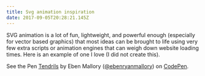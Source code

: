 ```yaml
---
title: Svg animation inspiration
date: 2017-09-05T20:28:21.145Z
---
```

SVG animation is a lot of fun, lightweight, and powerful enough (especially for vector based graphics) that most ideas can be brought to life using very few extra scripts or animation engines that can weigh down website loading times. Here is an example of one I love (I did not create this).

<p data-height="500" data-theme-id="0" data-slug-hash="xLeJBQ" data-default-tab="result" data-user="ebenryanmallory" data-embed-version="2" data-pen-title="Tendrils" class="codepen">See the Pen <a href="https://codepen.io/ebenryanmallory/pen/xLeJBQ/">Tendrils</a> by Eben Mallory (<a href="https://codepen.io/ebenryanmallory">@ebenryanmallory</a>) on <a href="https://codepen.io">CodePen</a>.</p>

<script async src="https://production-assets.codepen.io/assets/embed/ei.js"></script>
